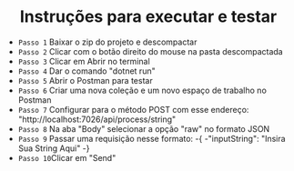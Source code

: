 <h1 align="center"> Instruções para executar e testar </h1>

- `Passo 1` Baixar o zip do projeto e descompactar
- `Passo 2` Clicar com o botão direito do mouse na pasta descompactada
- `Passo 3` Clicar em Abrir no terminal
- `Passo 4` Dar o comando "dotnet run"
- `Passo 5` Abrir o Postman para testar
- `Passo 6` Criar uma nova coleção e um novo espaço de trabalho no Postman
- `Passo 7` Configurar para o método POST com esse endereço: "http://localhost:7026/api/process/string"
- `Passo 8` Na aba "Body" selecionar a opção "raw" no formato JSON
- `Passo 9` Passar uma requisição nesse formato: 
-{
-"inputString": "Insira Sua String Aqui"
-}
- `Passo 10`Clicar em "Send"
